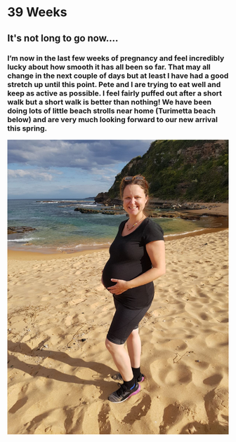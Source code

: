 # 39 Weeks
## It's not long to go now....
### I’m now in the last few weeks of pregnancy and feel incredibly lucky about how smooth it has all been so far. That may all change in the next couple of days but at least I have had a good stretch up until this point. Pete and I are trying to eat well and keep as active as possible. I feel fairly puffed out after a short walk but a short walk is better than nothing! We have been doing lots of little beach strolls near home (Turimetta beach below) and are very much looking forward to our new arrival this spring. 

![Tanya](Tanya.jpg "Tanya")

